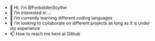- 👋 Hi, I’m @ForbiddenScythe
- 👀 I’m interested in ...
- 🌱 I’m currently learning different coding languages
- 💞️ I’m looking to collaborate on different projects as long as it is under my experience
- 📫 How to reach me here at Github

<!---
ForbiddenScythe/ForbiddenScythe is a ✨ special ✨ repository because its `README.md` (this file) appears on your GitHub profile.
You can click the Preview link to take a look at your changes.
--->
